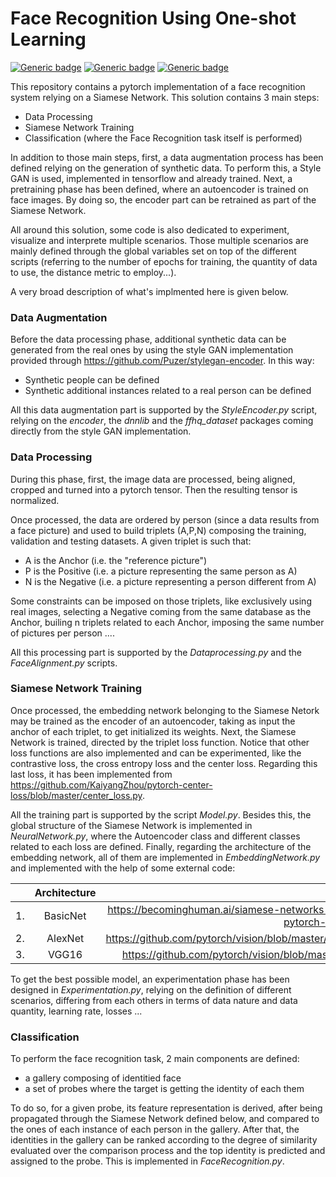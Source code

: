 # Face Recognition Using One-shot Learning

 [![Generic badge](https://img.shields.io/badge/anaconda-4.6.14-blue.svg)](https://shields.io/) [![Generic badge](https://img.shields.io/badge/pytorch-1.1.0-<COLOR>.svg)](https://shields.io/)  [![Generic badge](https://img.shields.io/badge/tensorflow-1.13.1-<COLOR>.svg)](https://shields.io/) 

This repository contains a pytorch implementation of a face recognition system relying on a Siamese Network. This solution contains 3 main steps:

  - Data Processing
  - Siamese Network Training 
  - Classification (where the Face Recognition task itself is performed)

In addition to those main steps, first, a data augmentation process has been defined relying on the generation of synthetic data. To perform this, a Style GAN is used, implemented in tensorflow and already trained. Next, a pretraining phase has been defined, where an autoencoder is trained on face images. By doing so, the encoder part can be retrained as part of the Siamese Network.

All around this solution, some code is also dedicated to experiment, visualize and interprete multiple scenarios. Those multiple scenarios are mainly defined through the global variables set on top of the different scripts (referring to the number of epochs for training, the quantity of data to use, the distance metric to employ...).

A very broad description of what's implmented here is given below. 

### Data Augmentation 

Before the data processing phase, additional synthetic data can be generated from the real ones by using the style GAN implementation provided through https://github.com/Puzer/stylegan-encoder. In this way:

- Synthetic people can be defined 
- Synthetic additional instances related to a real person can be defined 

All this data augmentation part is supported by the *StyleEncoder.py* script, relying on the *encoder*, the *dnnlib* and the *ffhq_dataset* packages coming directly from the style GAN implementation.

### Data Processing
During this phase, first, the image data are processed, being aligned, cropped and turned into a pytorch tensor. Then the resulting tensor is normalized. 

Once processed, the data are ordered by person (since a data results from a face picture) and used to build triplets (A,P,N) composing the training, validation and testing datasets. A given triplet is such that: 
- A is the Anchor (i.e. the "reference picture") 
- P is the Positive (i.e. a picture representing the same person as A) 
- N is the Negative (i.e. a picture representing a person different from A)

Some constraints can be imposed on those triplets, like exclusively using real images, selecting a Negative coming from the same database as the Anchor, builing n triplets related to each Anchor, imposing the same number of pictures per person .... 

All this processing part is supported by the *Dataprocessing.py* and the *FaceAlignment.py* scripts. 

### Siamese Network Training 

Once processed, the embedding network belonging to the Siamese Netork may be trained as the encoder of an autoencoder, taking as input the anchor of each triplet, to get initialized its weights. Next, the Siamese Network is trained, directed by the triplet loss function. 
Notice that other loss functions are also implemented and can be experimented, like the contrastive loss, the cross entropy loss and the center loss. Regarding this last loss, it has been implemented from https://github.com/KaiyangZhou/pytorch-center-loss/blob/master/center_loss.py. 

All the training part is supported by the script *Model.py*. Besides this, the global structure of the Siamese Network is implemented in *NeuralNetwork.py*, where the Autoencoder class and different classes related to each loss are defined. Finally, regarding the architecture of the embedding network, all of them are implemented in *EmbeddingNetwork.py* and implemented with the help of some external code:

|         | Architecture           | Source  |
| ------------- |:-------------:| -----:|
| 1. | BasicNet | https://becominghuman.ai/siamese-networks-algorithm-applications-and-pytorch-implementation-4ffa3304c18 |
| 2. | AlexNet  | https://github.com/pytorch/vision/blob/master/torchvision/models/alexnet.py |
| 3. | VGG16    | https://github.com/pytorch/vision/blob/master/torchvision/models/vgg.py     |

To get the best possible model, an experimentation phase has been designed in *Experimentation.py*, relying on the definition of different scenarios, differing from each others in terms of data nature and data quantity, learning rate, losses ...

### Classification

To perform the face recognition task, 2 main components are defined:
- a gallery composing of identitied face  
- a set of probes where the target is getting the identity of each them

To do so, for a given probe, its feature representation is derived, after being propagated through the Siamese Network defined below, and compared to the ones of each instance of each person in the gallery. After that, the identities in the gallery can be ranked according to the degree of similarity evaluated over the comparison process and the top identity is predicted and assigned to the probe. This is implemented in *FaceRecognition.py*. 
